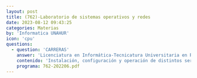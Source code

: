 ```yaml
---
layout: post
title: (762)-Laboratorio de sistemas operativos y redes
date: 2023-08-12 09:43:25
categories: Materias
by: 'Informatica UNAHUR'
icon: 'cpu'
questions:
  - question: 'CARRERAS'
    answer: 'Licenciatura en Informática-Tecnicatura Universitaria en Redes y Operaciones-'
    contenido: 'Instalación, configuración y operación de distintos servicios relacionados con Internet: servidores de aplicaciones, servidor y cliente de mail, servidor y cliente FTP, firewalls, etc. Servicios de directorio, servidores LDAP, uso desde aplicaciones. Gestión de usuarios y control de accesos en un entorno operativo, impacto en la instalación de aplicaciones, posibilidad de compartir recursos. Sistemas de backup automatizados, políticas de criticidad. Instalación, configuración y operación de repositorios de código. Monitoreo de redes, protocolo SNMP. Técnicas de transmisión de datos, modelos, topologías, algoritmos de ruteo y protocolos. Sistemas operativos de redes. Computación orientada a redes. Sistemas colaborativos.'
    programa: 762-202206.pdf
---
```

